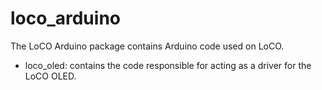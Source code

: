 # loco_arduino
The LoCO Arduino package contains Arduino code used on LoCO.

- loco_oled: contains the code responsible for acting as a driver for the LoCO OLED.
